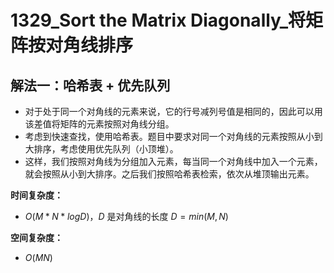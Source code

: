 # 1329_Sort the Matrix Diagonally_将矩阵按对角线排序

## 解法一：哈希表 + 优先队列

- 对于处于同一个对角线的元素来说，它的行号减列号值是相同的，因此可以用该差值将矩阵的元素按照对角线分组。
- 考虑到快速查找，使用哈希表。题目中要求对同一个对角线的元素按照从小到大排序，考虑使用优先队列（小顶堆）。
- 这样，我们按照对角线为分组加入元素，每当同一个对角线中加入一个元素，就会按照从小到大排序。之后我们按照哈希表检索，依次从堆顶输出元素。

**时间复杂度：**

- $O(M*N*logD)$，$D$ 是对角线的长度 $D = min(M, N)$

**空间复杂度：**

- $O(MN)$
